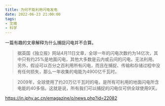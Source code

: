 ```yaml
---
title: 为何不能利用闪电发电
date: 2022-06-23 21:00:00
tags: 
- 文摘
- 科学
---
```


一篇有趣的文章解释为什么捕捉闪电并不合算。

> 据英国《独立报》网站4月11日文章，全球一年的闪电次数约为14亿次，其中只有约25%是地面闪电，其他大多数是云内或云间的闪电，无法利用。另外，假设可以百分之百利用所有闪电，而且在捕捉、传输和存储过程中没有任何损失，那么一年收集的电能为4900亿千瓦时。

> 2009年，全球使用了约20万亿千瓦时的电，是所有可利用的地面闪电所含电能的40多倍。这就是说，所有我们可以捕捉的闪电仅可供全球使用9天。

https://in.iphy.ac.cn/emagazine/o/news.php?id=22082

